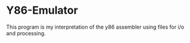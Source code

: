 # Y86-Emulator

   This program is my interpretation of the y86 assembler using
   files for i/o and processing. 
